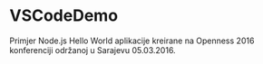 # VSCodeDemo
Primjer Node.js Hello World aplikacije kreirane na Openness 2016 konferenciji održanoj u Sarajevu 05.03.2016.
